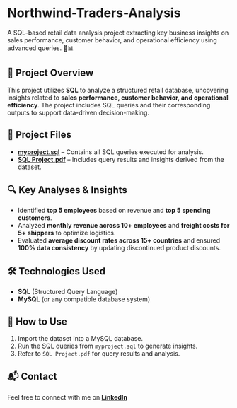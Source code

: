 # Northwind-Traders-Analysis
A SQL-based retail data analysis project extracting key business insights on sales performance, customer behavior, and operational efficiency using advanced queries. 🚀📊

## 📌 Project Overview
This project utilizes **SQL** to analyze a structured retail database, uncovering insights related to **sales performance, customer behavior, and operational efficiency**. The project includes SQL queries and their corresponding outputs to support data-driven decision-making.

## 📂 Project Files
- [**myproject.sql**]() – Contains all SQL queries executed for analysis.
- [**SQL Project.pdf**]() – Includes query results and insights derived from the dataset.

## 🔍 Key Analyses & Insights
- Identified **top 5 employees** based on revenue and **top 5 spending customers**.
- Analyzed **monthly revenue across 10+ employees** and **freight costs for 5+ shippers** to optimize logistics.
- Evaluated **average discount rates across 15+ countries** and ensured **100% data consistency** by updating discontinued product discounts.

## 🛠 Technologies Used
- **SQL** (Structured Query Language)
- **MySQL** (or any compatible database system)

## 📖 How to Use
1. Import the dataset into a MySQL database.
2. Run the SQL queries from `myproject.sql` to generate insights.
3. Refer to `SQL Project.pdf` for query results and analysis.

## 📬 Contact
Feel free to connect with me on [**LinkedIn**](https://www.linkedin.com/yashkhobragade/)


